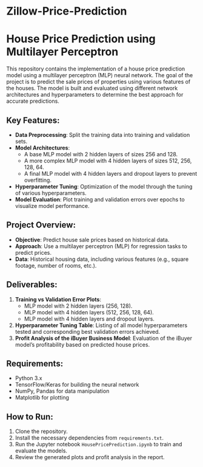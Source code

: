 # Zillow-Price-Prediction
<!DOCTYPE html>
<html lang="en">
<head>
  <meta charset="UTF-8">
  <meta name="viewport" content="width=device-width, initial-scale=1.0">
  <title>House Price Prediction using Multilayer Perceptron</title>
</head>
<body>
  <h1>House Price Prediction using Multilayer Perceptron</h1>

  <p>This repository contains the implementation of a house price prediction model using a multilayer perceptron (MLP) neural network. The goal of the project is to predict the sale prices of properties using various features of the houses. The model is built and evaluated using different network architectures and hyperparameters to determine the best approach for accurate predictions.</p>

  <h2>Key Features:</h2>
  <ul>
    <li><strong>Data Preprocessing</strong>: Split the training data into training and validation sets.</li>
    <li><strong>Model Architectures</strong>: 
      <ul>
        <li>A base MLP model with 2 hidden layers of sizes 256 and 128.</li>
        <li>A more complex MLP model with 4 hidden layers of sizes 512, 256, 128, 64.</li>
        <li>A final MLP model with 4 hidden layers and dropout layers to prevent overfitting.</li>
      </ul>
    </li>
    <li><strong>Hyperparameter Tuning</strong>: Optimization of the model through the tuning of various hyperparameters.</li>
    <li><strong>Model Evaluation</strong>: Plot training and validation errors over epochs to visualize model performance.</li>
  </ul>

  <h2>Project Overview:</h2>
  <ul>
    <li><strong>Objective</strong>: Predict house sale prices based on historical data.</li>
    <li><strong>Approach</strong>: Use a multilayer perceptron (MLP) for regression tasks to predict prices.</li>
    <li><strong>Data</strong>: Historical housing data, including various features (e.g., square footage, number of rooms, etc.).</li>
  </ul>

  <h2>Deliverables:</h2>
  <ol>
    <li><strong>Training vs Validation Error Plots</strong>:
      <ul>
        <li>MLP model with 2 hidden layers (256, 128).</li>
        <li>MLP model with 4 hidden layers (512, 256, 128, 64).</li>
        <li>MLP model with 4 hidden layers and dropout layers.</li>
      </ul>
    </li>
    <li><strong>Hyperparameter Tuning Table</strong>: Listing of all model hyperparameters tested and corresponding best validation errors achieved.</li>
    <li><strong>Profit Analysis of the iBuyer Business Model</strong>: Evaluation of the iBuyer model’s profitability based on predicted house prices.</li>
  </ol>

  <h2>Requirements:</h2>
  <ul>
    <li>Python 3.x</li>
    <li>TensorFlow/Keras for building the neural network</li>
    <li>NumPy, Pandas for data manipulation</li>
    <li>Matplotlib for plotting</li>
  </ul>

  <h2>How to Run:</h2>
  <ol>
    <li>Clone the repository.</li>
    <li>Install the necessary dependencies from <code>requirements.txt</code>.</li>
    <li>Run the Jupyter notebook <code>HousePricePrediction.ipynb</code> to train and evaluate the models.</li>
    <li>Review the generated plots and profit analysis in the report.</li>
  </ol>

</body>
</html>


